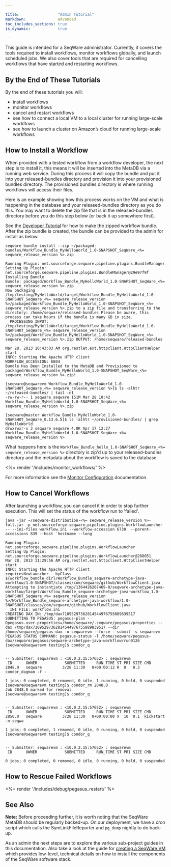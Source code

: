 ```yaml
---

title:                 "Admin Tutorial"
markdown:              advanced
toc_includes_sections: true
is_dynamic:            true

---
```


This guide is intended for a SeqWare administrator. Currently, it covers the
tools required to install workflows, monitor workflows globally, and launch
scheduled jobs. We also cover tools that are required for cancelling workflows
that have started and restarting workflows.

<!--In the near future, this guide will also include information on how to setup
SeqWare at your site or on the cloud.  It focuses on what you need to do to get
“real” work done e.g. to run workflows you create on datasets that require
multiple nodes to analyze the data in a reasonable amount of time.  There are
basically two approaches for this, connect the VirtualBox VM to a cluster at
your local site or to launch a full SeqWare cluster on EC2 using Starcluster.
Either of these approaches will leave you with a system that can process large
amounts of data. This guide assumes you are an IT admin at your site or are
working with an admin since some of the steps will require “root” privileges.
-->

## By the End of These Tutorials

By the end of these tutorials you will:

* install workflows
* monitor workflows
* cancel and restart workflows
* see how to connect a local VM to a local cluster for running large-scale workflows
* see how to launch a cluster on Amazon’s cloud for running large-scale workflows

## How to Install a Workflow

<!-- make this install from a zip for the admin guide --> 
When provided with a tested workflow from a workflow developer, the next step
is to install it, this means it will be inserted into the MetaDB via a running
web service.  During this process it will copy the bundle and put it into your
released-bundles directory and provision it into your provisioned bundles
directory. The provisioned bundles directory is where running workflows will
access their files.

Here is an example showing how this process works on the VM and what is
happening in the database and your released-bundles directory as you do this.
You may want to delete the zip file that is in the released-bundles directory
before you do this step below (or back it up somewhere first).

See the [Developer Tutorial](/docs/3-getting-started/developer-tutorial/) for
how to make the zipped workflow bundle. After the zip bundle is created, the
bundle can be provided to the admin for install as below.

	seqware bundle install --zip ~/packaged-bundles/Workflow_Bundle_MyHelloWorld_1.0-SNAPSHOT_SeqWare_<%= seqware_release_version %>.zip
	
	Running Plugin: net.sourceforge.seqware.pipeline.plugins.BundleManager
	Setting Up Plugin: net.sourceforge.seqware.pipeline.plugins.BundleManager@29e97f9f
	Installing Bundle
	Bundle: packaged/Workflow_Bundle_MyHelloWorld_1.0-SNAPSHOT_SeqWare_<%= seqware_release_version %>.zip
	Now packaging /tmp/testing/MyHelloWorld/target/Workflow_Bundle_MyHelloWorld_1.0-SNAPSHOT_SeqWare_<%= seqware_release_version %>/packaged/Workflow_Bundle_MyHelloWorld_1.0-SNAPSHOT_SeqWare_<%= seqware_release_version %>.zip to a zip file and transferring to the directory: /home/seqware/released-bundles Please be aware, this process can take hours if the bundle is many GB in size.
	  PROCESSING INPUT: /tmp/testing/MyHelloWorld/target/Workflow_Bundle_MyHelloWorld_1.0-SNAPSHOT_SeqWare_<%= seqware_release_version %>/packaged/Workflow_Bundle_MyHelloWorld_1.0-SNAPSHOT_SeqWare_<%= seqware_release_version %>.zip OUTPUT: /home/seqware/released-bundles
	
	Mar 28, 2013 10:43:03 AM org.restlet.ext.httpclient.HttpClientHelper start
	INFO: Starting the Apache HTTP client
	WORKFLOW_ACCESSION: 6804
	Bundle Has Been Installed to the MetaDB and Provisioned to packaged/Workflow_Bundle_MyHelloWorld_1.0-SNAPSHOT_SeqWare_<%= seqware_release_version %>.zip!
	
	[seqware@seqwarevm Workflow_Bundle_MyHelloWorld_1.0-SNAPSHOT_SeqWare_<%= seqware_release_version %>]$ ls -alhtr ~/released-bundles/ | tail -n1
	-rw-rw-r-- 1 seqware seqware 151M Mar 28 10:42 Workflow_Bundle_MyHelloWorld_1.0-SNAPSHOT_SeqWare_<%= seqware_release_version %>.zip
	
	[seqware@master Workflow_Bundle_MyHelloWorld_1.0-SNAPSHOT_SeqWare_0.13.6.5]$ ls -alhtr ~/provisioned-bundles/ | grep MyHelloWorld
	drwxrwxr-x 3 seqware seqware 4.0K Apr 17 12:27 Workflow_Bundle_MyHelloWorld_1.0-SNAPSHOT_SeqWare_<%= seqware_release_version %>


What happens here is the <code>Workflow_Bundle_hello_1.0-SNAPSHOT_SeqWare_<%= seqware_release_version %></code> directory is zip'd up to your released-bundles directory and the metadata about the workflow is saved to the database.

<%= render '/includes/monitor_workflows/' %>

For more information see the [Monitor Configuration](/docs/6-pipeline/monitor_configuration/) documentation.

## How to Cancel Workflows

After launching a workflow, you can cancel it in order to stop further execution. This will set the status of the workflow run to 'failed'.

	java -jar ~/seqware-distribution-<%= seqware_release_version %>-full.jar -p net.sourceforge.seqware.pipeline.plugins.WorkflowLauncher -- --ini-files workflow.ini --workflow-accession 6730  --parent-accessions 839 --host `hostname --long`                      
	
	Running Plugin: net.sourceforge.seqware.pipeline.plugins.WorkflowLauncher                                            
	Setting Up Plugin: net.sourceforge.seqware.pipeline.plugins.WorkflowLauncher@288051                                  
	Mar 28, 2013 11:29:56 AM org.restlet.ext.httpclient.HttpClientHelper start                                           
	INFO: Starting the Apache HTTP client                                                                                
	requiresNewLauncher - byClass ${workflow_bundle_dir}/Workflow_Bundle_seqware-archetype-java-workflow/1.0-SNAPSHOT/classes/com/seqware/github/WorkflowClient.java                                                                                              
	Attempting to instantiate /tmp/1364426207469-0/seqware-archetype-java-workflow/target/Workflow_Bundle_seqware-archetype-java-workflow_1.0-SNAPSHOT_SeqWare_<%= seqware_release_version %>/Workflow_Bundle_seqware-archetype-java-workflow/1.0-SNAPSHOT/classes/com/seqware/github/WorkflowClient.java                                                                                                              
	  INI FILE: workflow.ini                                                                                                       
	CREATING DAX IN: /tmp/dax71095297362814544976755889839517                                                                      
	SUBMITTING TO PEGASUS: pegasus-plan -Dpegasus.user.properties=/home/seqware/.seqware/pegasus/properties --dax /tmp/dax71095297362814544976755889839517 --dir /home/seqware/pegasus-dax -o seqwarevm --force --submit -s seqwarevm                     
	PEGASUS STATUS COMMAND: pegasus-status -l /home/seqware/pegasus-dax/seqware/pegasus/seqware-archetype-java-workflow/run0126                                                                                                                           
	[seqware@seqwarevm testing]$ condor_q                                                                                          


	-- Submitter: seqwarevm : <10.0.2.15:57652> : seqwarevm
	 ID      OWNER            SUBMITTED     RUN_TIME ST PRI SIZE CMD               
	2848.0   seqware         3/28 11:30   0+00:00:12 R  0   0.3  condor_dagman -f -

	1 jobs; 0 completed, 0 removed, 0 idle, 1 running, 0 held, 0 suspended
	[seqware@seqwarevm testing]$ condor_rm 2848.0
	Job 2848.0 marked for removal
	[seqware@seqwarevm testing]$ condor_q


	-- Submitter: seqwarevm : <10.0.2.15:57652> : seqwarevm
	 ID      OWNER            SUBMITTED     RUN_TIME ST PRI SIZE CMD
	2850.0   seqware         3/28 11:30   0+00:00:00 X  10  0.1  kickstart -n seqwa

	1 jobs; 0 completed, 1 removed, 0 idle, 0 running, 0 held, 0 suspended
	[seqware@seqwarevm testing]$ condor_q


	-- Submitter: seqwarevm : <10.0.2.15:57652> : seqwarevm
	 ID      OWNER            SUBMITTED     RUN_TIME ST PRI SIZE CMD

	0 jobs; 0 completed, 0 removed, 0 idle, 0 running, 0 held, 0 suspended


## How to Rescue Failed Workflows

<%= render '/includes/debug/pegasus_restart/' %>

## See Also

<p class="warning"><strong>Note:</strong>
Before proceeding further, it is worth noting that the SeqWare MetaDB should be regularly backed-up. 
On our deployment, we have a cron script which calls the SymLinkFileReporter and <code>pg_dump</code> nightly to do back-up. 
</p>


As an admin the next steps are to explore the various sub-project guides in
this documentation.  Also take a look at the guide for [creating a SeqWare
VM](/docs/2a-installation-from-scratch/) which provides low-level, technical
details on how to install the components of the SeqWare software stack. 


<!--
## Coming Soon

We are also preparing guides which will walk administrators through

* Hooking up to an SGE cluster (Pegasus)
* Hooking up to an Oozie cluster
* Hooking up to an LSF cluster
-->

